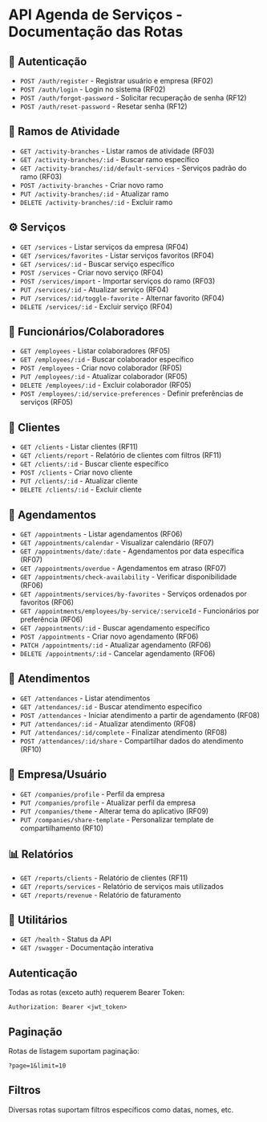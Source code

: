 # API Agenda de Serviços - Documentação das Rotas

## 🔐 Autenticação
- `POST /auth/register` - Registrar usuário e empresa (RF02)
- `POST /auth/login` - Login no sistema (RF02)
- `POST /auth/forgot-password` - Solicitar recuperação de senha (RF12)
- `POST /auth/reset-password` - Resetar senha (RF12)

## 🏢 Ramos de Atividade
- `GET /activity-branches` - Listar ramos de atividade (RF03)
- `GET /activity-branches/:id` - Buscar ramo específico
- `GET /activity-branches/:id/default-services` - Serviços padrão do ramo (RF03)
- `POST /activity-branches` - Criar novo ramo
- `PUT /activity-branches/:id` - Atualizar ramo
- `DELETE /activity-branches/:id` - Excluir ramo

## ⚙️ Serviços
- `GET /services` - Listar serviços da empresa (RF04)
- `GET /services/favorites` - Listar serviços favoritos (RF04)
- `GET /services/:id` - Buscar serviço específico
- `POST /services` - Criar novo serviço (RF04)
- `POST /services/import` - Importar serviços do ramo (RF03)
- `PUT /services/:id` - Atualizar serviço (RF04)
- `PUT /services/:id/toggle-favorite` - Alternar favorito (RF04)
- `DELETE /services/:id` - Excluir serviço (RF04)

## 👥 Funcionários/Colaboradores
- `GET /employees` - Listar colaboradores (RF05)
- `GET /employees/:id` - Buscar colaborador específico
- `POST /employees` - Criar novo colaborador (RF05)
- `PUT /employees/:id` - Atualizar colaborador (RF05)
- `DELETE /employees/:id` - Excluir colaborador (RF05)
- `POST /employees/:id/service-preferences` - Definir preferências de serviços (RF05)

## 👤 Clientes
- `GET /clients` - Listar clientes (RF11)
- `GET /clients/report` - Relatório de clientes com filtros (RF11)
- `GET /clients/:id` - Buscar cliente específico
- `POST /clients` - Criar novo cliente
- `PUT /clients/:id` - Atualizar cliente
- `DELETE /clients/:id` - Excluir cliente

## 📅 Agendamentos
- `GET /appointments` - Listar agendamentos (RF06)
- `GET /appointments/calendar` - Visualizar calendário (RF07)
- `GET /appointments/date/:date` - Agendamentos por data específica (RF07)
- `GET /appointments/overdue` - Agendamentos em atraso (RF07)
- `GET /appointments/check-availability` - Verificar disponibilidade (RF06)
- `GET /appointments/services/by-favorites` - Serviços ordenados por favoritos (RF06)
- `GET /appointments/employees/by-service/:serviceId` - Funcionários por preferência (RF06)
- `GET /appointments/:id` - Buscar agendamento específico
- `POST /appointments` - Criar novo agendamento (RF06)
- `PATCH /appointments/:id` - Atualizar agendamento (RF06)
- `DELETE /appointments/:id` - Cancelar agendamento (RF06)

## 🏥 Atendimentos
- `GET /attendances` - Listar atendimentos
- `GET /attendances/:id` - Buscar atendimento específico
- `POST /attendances` - Iniciar atendimento a partir de agendamento (RF08)
- `PUT /attendances/:id` - Atualizar atendimento (RF08)
- `PUT /attendances/:id/complete` - Finalizar atendimento (RF08)
- `POST /attendances/:id/share` - Compartilhar dados do atendimento (RF10)

## 🏢 Empresa/Usuário
- `GET /companies/profile` - Perfil da empresa
- `PUT /companies/profile` - Atualizar perfil da empresa
- `PUT /companies/theme` - Alterar tema do aplicativo (RF09)
- `PUT /companies/share-template` - Personalizar template de compartilhamento (RF10)

## 📊 Relatórios
- `GET /reports/clients` - Relatório de clientes (RF11)
- `GET /reports/services` - Relatório de serviços mais utilizados
- `GET /reports/revenue` - Relatório de faturamento

## 🔧 Utilitários
- `GET /health` - Status da API
- `GET /swagger` - Documentação interativa

## Autenticação
Todas as rotas (exceto auth) requerem Bearer Token:
```
Authorization: Bearer <jwt_token>
```

## Paginação
Rotas de listagem suportam paginação:
```
?page=1&limit=10
```

## Filtros
Diversas rotas suportam filtros específicos como datas, nomes, etc.